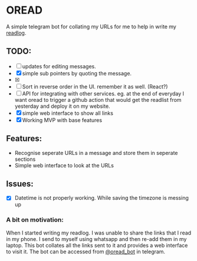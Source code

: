 # OREAD

A simple telegram bot for collating my URLs for me to help in write my [readlog](https://www.suriyaganesh.com/readlog).

## TODO:
- [ ] updates for editing messages.
- [x] simple sub pointers by quoting the message.
- [x] 
- [ ] Sort in reverse order in the UI. remember it as well. (React?)
- [ ] API for integrating with other services. eg. at the end of everyday I want oread to trigger a github action that would get the readlist from yesterday and deploy it on my website.
- [x] simple web interface to show all links
- [x] Working MVP with base features

## Features:

- Recognise seperate URLs in a message and store them in seperate sections
- Simple web interface to look at the URLs

## Issues:

- [x] Datetime is not properly working. While saving the timezone is messing up  

### A bit on motivation:
When I started writing my readlog. I was unable to share the links that I read in my phone. I send to myself using whatsapp and then re-add them in my laptop. This bot collates all the links sent to it and provides a web interface to visit it. The bot can be accessed from [@oread_bot](t.me/oread_bot) in telegram.
